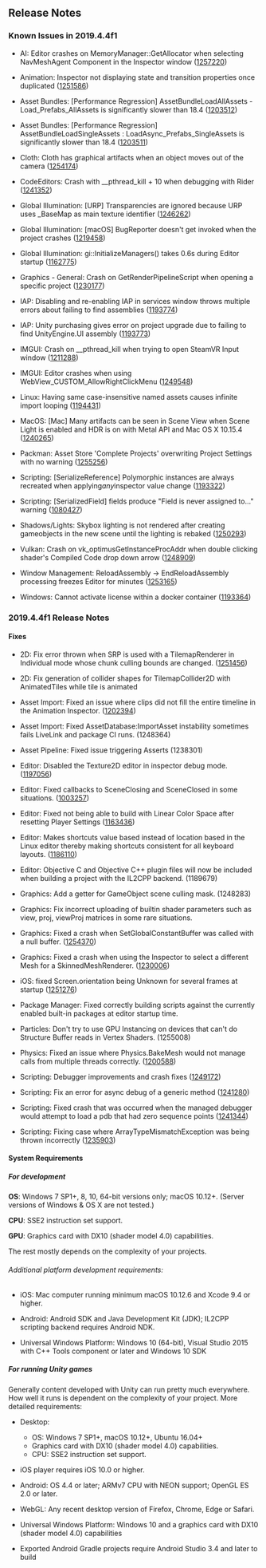 ## Release Notes

### Known Issues in 2019.4.4f1

-   AI: Editor crashes on MemoryManager::GetAllocator when selecting NavMeshAgent Component in the Inspector window ([1257220](https://issuetracker.unity3d.com/issues/editor-crashes-on-memorymanager-getallocator-when-selecting-navmeshagent-component-in-the-inspector-window))

-   Animation: Inspector not displaying state and transition properties once duplicated ([1251586](https://issuetracker.unity3d.com/issues/inspector-not-displaying-state-and-transition-properties-once-duplicated))

-   Asset Bundles: \[Performance Regression\] AssetBundleLoadAllAssets - Load_Prefabs_AllAssets is significantly slower than 18.4 ([1203512](https://issuetracker.unity3d.com/issues/performance-regression-assetbundleloadallassets-load-prefabs-allassets-is-significantly-slower-than-18-dot-4))

-   Asset Bundles: \[Performance Regression\] AssetBundleLoadSingleAssets : LoadAsync_Prefabs_SingleAssets is significantly slower than 18.4 ([1203511](https://issuetracker.unity3d.com/issues/assetbundleloadsingleassets-loadasync-prefabs-singleassets-is-significantly-slower-than-18-dot-4))

-   Cloth: Cloth has graphical artifacts when an object moves out of the camera ([1254174](https://issuetracker.unity3d.com/issues/cloth-has-graphical-artifacts-when-an-object-moves-out-of-the-camera))

-   CodeEditors: Crash with \_\_pthread_kill + 10 when debugging with Rider ([1241352](https://issuetracker.unity3d.com/issues/attaching-a-debugger-causes-unity-to-crash))

-   Global Illumination: \[URP\] Transparencies are ignored because URP uses \_BaseMap as main texture identifier ([1246262](https://issuetracker.unity3d.com/issues/urp-shadows-from-alpha-materials-are-not-baked-into-a-lightmap-when-using-baked-lit-shader))

-   Global Illumination: \[macOS\] BugReporter doesn\'t get invoked when the project crashes ([1219458](https://issuetracker.unity3d.com/issues/macos-bugreporter-doesnt-get-invoked-when-the-project-crashes))

-   Global Illumination: gi::InitializeManagers() takes 0.6s during Editor startup ([1162775](https://issuetracker.unity3d.com/issues/gi-initializemanagers-takes-0-dot-4s-during-editor-startup))

-   Graphics - General: Crash on GetRenderPipelineScript when opening a specific project ([1230177](https://issuetracker.unity3d.com/issues/crash-on-getrenderpipelinescript-when-opening-a-specific-project))

-   IAP: Disabling and re-enabling IAP in services window throws multiple errors about failing to find assemblies ([1193774](https://issuetracker.unity3d.com/issues/disabling-and-re-enabling-iap-in-services-window-throws-multiple-errors-about-failing-to-find-assemblies))

-   IAP: Unity purchasing gives error on project upgrade due to failing to find UnityEngine.UI assembly ([1193773](https://issuetracker.unity3d.com/issues/unity-purchasing-fails-to-load-due-to-failing-to-find-unityengine-dot-ui-assembly))

-   IMGUI: Crash on \_\_pthread_kill when trying to open SteamVR Input window ([1211288](https://issuetracker.unity3d.com/issues/crash-on-pthread-kill-when-trying-to-open-steamvr-input-window))

-   IMGUI: Editor crashes when using WebView_CUSTOM_AllowRightClickMenu ([1249548](https://issuetracker.unity3d.com/issues/editor-crashes-when-using-webview-custom-allowrightclickmenu))

-   Linux: Having same case-insensitive named assets causes infinite import looping ([1194431](https://issuetracker.unity3d.com/issues/linux-having-same-case-insensitive-named-assets-causes-infinite-import-looping))

-   MacOS: \[Mac\] Many artifacts can be seen in Scene View when Scene Light is enabled and HDR is on with Metal API and Mac OS X 10.15.4 ([1240265](https://issuetracker.unity3d.com/issues/mac-many-artifacts-can-be-seen-in-scene-view-when-scene-light-is-enabled-on-with-metal-api-and-mac-os-x-10-dot-15-dot-4))

-   Packman: Asset Store \'Complete Projects\' overwriting Project Settings with no warning ([1255256](https://issuetracker.unity3d.com/issues/asset-store-complete-projects-overwriting-project-settings-with-no-warning))

-   Scripting: \[SerializeReference\] Polymorphic instances are always recreated when applying*any*inspector value change ([1193322](https://issuetracker.unity3d.com/issues/serializereference-non-serialized-initialized-fields-lose-their-values-when-entering-play-mode))

-   Scripting: \[SerializedField\] fields produce \"Field is never assigned to\...\" warning ([1080427](https://issuetracker.unity3d.com/issues/serializedfield-fields-produce-field-is-never-assigned-to-dot-dot-dot-warning))

-   Shadows/Lights: Skybox lighting is not rendered after creating gameobjects in the new scene until the lighting is rebaked ([1250293](https://issuetracker.unity3d.com/issues/skybox-lighting-is-not-shown-after-creating-new-gameobjects-in-the-new-scene))

-   Vulkan: Crash on vk_optimusGetInstanceProcAddr when double clicking shader\'s Compiled Code drop down arrow ([1248909](https://issuetracker.unity3d.com/issues/vulkan-crash-on-vk-optimusgetinstanceprocaddr-when-double-clicking-shaders-compiled-code-drop-down-arrow))

-   Window Management: ReloadAssembly -\> EndReloadAssembly processing freezes Editor for minutes ([1253165](https://issuetracker.unity3d.com/issues/reloadassembly-endreloadassebly-processing-freezes-editor-for-minutes))

-   Windows: Cannot activate license within a docker container ([1193364](https://issuetracker.unity3d.com/issues/cannot-activate-license-within-a-docker-container))

### 2019.4.4f1 Release Notes

#### Fixes

-   2D: Fix error thrown when SRP is used with a TilemapRenderer in Individual mode whose chunk culling bounds are changed. ([1251456](https://issuetracker.unity3d.com/issues/srp-core-exception-thrown-when-placing-a-tile-thats-larger-than-the-tilemap-grid-size))

-   2D: Fix generation of collider shapes for TilemapCollider2D with AnimatedTiles while tile is animated

-   Asset Import: Fixed an issue where clips did not fill the entire timeline in the Animation Inspector. ([1202394](https://issuetracker.unity3d.com/issues/the-total-frames-of-the-animation-does-not-fill-the-timeline))

-   Asset Import: Fixed AssetDatabase:ImportAsset instability sometimes fails LiveLink and package CI runs. (1248364)

-   Asset Pipeline: Fixed issue triggering Asserts (1238301)

-   Editor: Disabled the Texture2D editor in inspector debug mode. ([1197056](https://issuetracker.unity3d.com/issues/imported-objects-settings-properties-are-not-saved-in-the-inspector-debug-mode))

-   Editor: Fixed callbacks to SceneClosing and SceneClosed in some situations. ([1003257](https://issuetracker.unity3d.com/issues/editorscenemanager-sceneclosing-and-sceneclosed-callbacks-are-not-called-when-switching-between-scenes))

-   Editor: Fixed not being able to build with Linear Color Space after resetting Player Settings ([1163436](https://issuetracker.unity3d.com/issues/unable-to-build-ios-with-linear-color-space-after-resetting-player-settings))

-   Editor: Makes shortcuts value based instead of location based in the Linux editor thereby making shortcuts consistent for all keyboard layouts. ([1186110](https://issuetracker.unity3d.com/issues/linux-default-shortcuts-for-different-keyboard-locations-are-physical-location-based-not-letter-based))

-   Editor: Objective C and Objective C++ plugin files will now be included when building a project with the IL2CPP backend. (1189679)

-   Graphics: Add a getter for GameObject scene culling mask. (1248283)

-   Graphics: Fix incorrect uploading of builtin shader parameters such as view, proj, viewProj matrices in some rare situations.

-   Graphics: Fixed a crash when SetGlobalConstantBuffer was called with a null buffer. ([1254370](https://issuetracker.unity3d.com/issues/project-crashes-when-calling-commandbuffer-dot-setglobalconstantbuffer-with-null))

-   Graphics: Fixed a crash when using the Inspector to select a different Mesh for a SkinnedMeshRenderer. ([1230006](https://issuetracker.unity3d.com/issues/macos-editor-crashes-when-changing-mesh-in-skinned-mesh-renderer))

-   iOS: fixed Screen.orientation being Unknown for several frames at startup ([1251276](https://issuetracker.unity3d.com/issues/getting-unknown-screen-orientation-for-a-few-frames-when-the-splash-screen-is-disabled))

-   Package Manager: Fixed correctly building scripts against the currently enabled built-in packages at editor startup time.

-   Particles: Don\'t try to use GPU Instancing on devices that can\'t do Structure Buffer reads in Vertex Shaders. (1255008)

-   Physics: Fixed an issue where Physics.BakeMesh would not manage calls from multiple threads correctly. ([1200588](https://issuetracker.unity3d.com/issues/crash-after-physics-dot-physx-foundation-invalid-registration-detected-errors-show-up-when-using-physics-dot-bakemesh))

-   Scripting: Debugger improvements and crash fixes ([1249172](https://issuetracker.unity3d.com/issues/macos-crash-on-buffer-add-value-full-when-debugging-with-code-editor-attached))

-   Scripting: Fix an error for async debug of a generic method ([1241280](https://issuetracker.unity3d.com/issues/crash-when-performing-step-over))

-   Scripting: Fixed crash that was occurred when the managed debugger would attempt to load a pdb that had zero sequence points ([1241344](https://issuetracker.unity3d.com/issues/macos-editor-crashes-on-mono-log-write-logfile-when-attaching-a-debugger-and-then-setting-a-breakpoint))

-   Scripting: Fixing case where ArrayTypeMismatchException was being thrown incorrectly ([1235903](https://issuetracker.unity3d.com/issues/mono-arraytypemismatchexception-is-thrown-when-using-array-of-generic-icollection))

#### System Requirements

##### For development

**OS**: Windows 7 SP1+, 8, 10, 64-bit versions only; macOS 10.12+. (Server versions of Windows & OS X are not tested.)

**CPU**: SSE2 instruction set support.

**GPU**: Graphics card with DX10 (shader model 4.0) capabilities.

The rest mostly depends on the complexity of your projects.

###### Additional platform development requirements:

-   iOS: Mac computer running minimum macOS 10.12.6 and Xcode 9.4 or higher.

-   Android: Android SDK and Java Development Kit (JDK); IL2CPP scripting backend requires Android NDK.

-   Universal Windows Platform: Windows 10 (64-bit), Visual Studio 2015 with C++ Tools component or later and Windows 10 SDK

##### For running Unity games

Generally content developed with Unity can run pretty much everywhere. How well it runs is dependent on the complexity of your project. More detailed requirements:

-   Desktop:

    -   OS: Windows 7 SP1+, macOS 10.12+, Ubuntu 16.04+
    -   Graphics card with DX10 (shader model 4.0) capabilities.
    -   CPU: SSE2 instruction set support.

-   iOS player requires iOS 10.0 or higher.

-   Android: OS 4.4 or later; ARMv7 CPU with NEON support; OpenGL ES 2.0 or later.

-   WebGL: Any recent desktop version of Firefox, Chrome, Edge or Safari.

-   Universal Windows Platform: Windows 10 and a graphics card with DX10 (shader model 4.0) capabilities

-   Exported Android Gradle projects require Android Studio 3.4 and later to build

